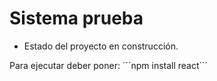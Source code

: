 <h1>Sistema prueba</h1>

- Estado del proyecto en construcción.

Para ejecutar deber poner:
´´´npm install  react´´´
